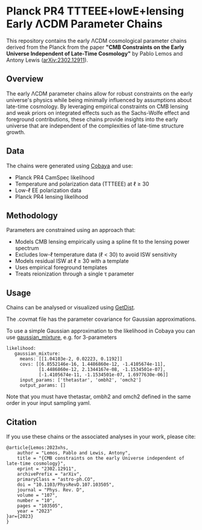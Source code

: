 # Planck PR4 TTTEEE+lowE+lensing Early ΛCDM Parameter Chains

This repository contains the early ΛCDM cosmological parameter chains derived from the Planck from the paper **"CMB Constraints on the Early Universe Independent of Late-Time Cosmology"** by Pablo Lemos and Antony Lewis ([arXiv:2302.12911](https://arxiv.org/abs/2302.12911)).

## Overview

The early ΛCDM parameter chains allow for robust constraints on the early universe's physics while being minimally influenced by assumptions about late-time cosmology. By leveraging empirical constraints on CMB lensing and weak priors on integrated effects such as the Sachs-Wolfe effect and foreground contributions, these chains provide insights into the early universe that are independent of the complexities of late-time structure growth.

## Data

The chains were generated using [Cobaya](https://github.com/CobayaSampler/cobaya) and use:
- Planck PR4 CamSpec likelihood
- Temperature and polarization data (TTTEEE) at ℓ ≥ 30
- Low-ℓ EE polarization data
- Planck PR4 lensing likelihood

## Methodology

Parameters are constrained using an approach that:
- Models CMB lensing empirically using a spline fit to the lensing power spectrum
- Excludes low-ℓ temperature data (ℓ < 30) to avoid ISW sensitivity
- Models residual ISW at ℓ ≥ 30 with a template
- Uses empirical foreground templates
- Treats reionization through a single τ parameter

## Usage

Chains can be analysed or visualized using [GetDist](https://getdist.readthedocs.io/).

The .covmat file has the parameter covariance for Gaussian approximations.

To use a simple Gaussian approximation to the likelihood in Cobaya you can use [gaussian_mixture](https://cobaya.readthedocs.io/en/latest/likelihood_gaussian_mixture.html), e.g. for 3-parameters

```
likelihood:
   gaussian_mixture:
     means: [[1.04103e-2, 0.02223, 0.1192]]
     covs: [[6.8552146e-16, 1.4486860e-12, -1.4105674e-11],
            [1.4486860e-12, 2.1344167e-08, -1.1534501e-07],
            [-1.4105674e-11, -1.1534501e-07, 1.6977630e-06]]
     input_params: ['thetastar', 'ombh2', 'omch2']
     output_params: []
```
Note that you must have thetastar, ombh2 and omch2 defined in the same order in your input sampling yaml.

## Citation

If you use these chains or the associated analyses in your work, please cite:
```
@article{Lemos:2023xhs,
    author = "Lemos, Pablo and Lewis, Antony",
    title = "{CMB constraints on the early Universe independent of late-time cosmology}",
    eprint = "2302.12911",
    archivePrefix = "arXiv",
    primaryClass = "astro-ph.CO",
    doi = "10.1103/PhysRevD.107.103505",
    journal = "Phys. Rev. D",
    volume = "107",
    number = "10",
    pages = "103505",
    year = "2023"
}ar={2023}
}
```


 
